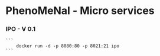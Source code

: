 # PhenoMeNal - Micro services
### IPO - V 0.1

    ```
        docker run -d -p 8080:80 -p 8021:21 ipo
    ```
